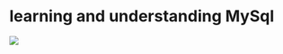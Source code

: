 # learning and understanding MySql
![](https://s3.amazonaws.com/intranet-projects-files/holbertonschool-higher-level_programming+/272/rtcwz.jpg)

